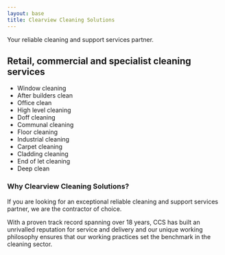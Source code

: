 ```yaml
---
layout: base
title: Clearview Cleaning Solutions
---
```


Your reliable cleaning and support services partner.

## Retail, commercial and specialist cleaning services

- Window cleaning
- After builders clean
- Office clean
- High level cleaning
- Doff cleaning
- Communal cleaning
- Floor cleaning
- Industrial cleaning
- Carpet cleaning
- Cladding cleaning
- End of let cleaning
- Deep clean

### Why Clearview Cleaning Solutions?

If you are looking for an exceptional reliable cleaning and support services partner, we are the contractor of choice.

With a proven track record spanning over 18 years, CCS has built an unrivalled reputation for service and delivery and our unique working philosophy ensures that our working practices set the benchmark in the cleaning sector.
